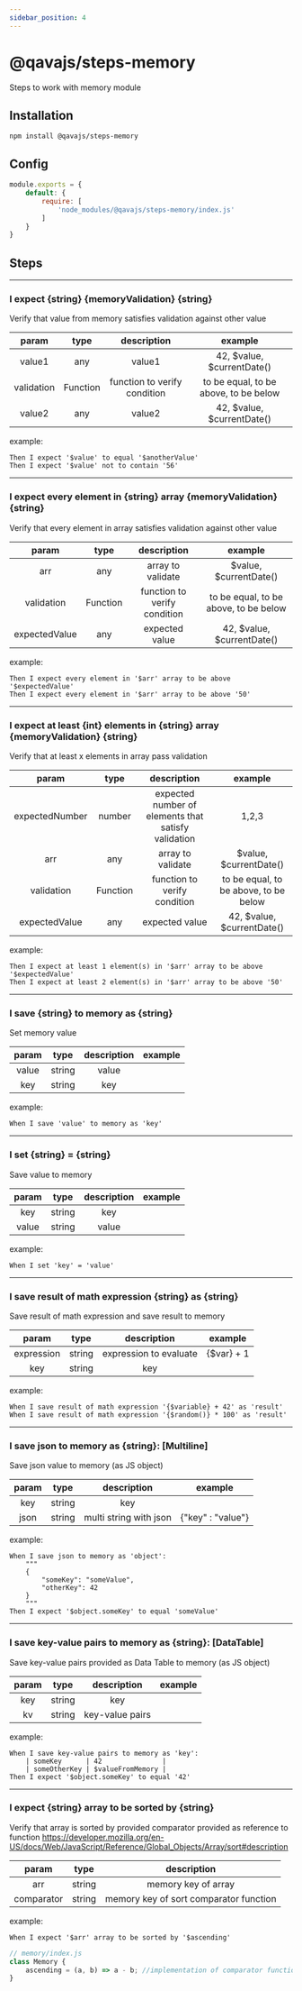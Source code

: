 ```yaml
---
sidebar_position: 4
---
```


# @qavajs/steps-memory
Steps to work with memory module
## Installation
`npm install @qavajs/steps-memory`
## Config
```javascript
module.exports = {
    default: {
        require: [
            'node_modules/@qavajs/steps-memory/index.js'
        ]
    }
}
```
## Steps

---
### I expect {string} {memoryValidation} {string}

Verify that value from memory satisfies validation against other value

|   param    |   type   |         description          |                example                |
|:----------:|:--------:|:----------------------------:|:-------------------------------------:|
|   value1   |   any    |            value1            |      42, $value, $currentDate()       |
| validation | Function | function to verify condition | to be equal, to be above, to be below |
|   value2   |   any    |            value2            |      42, $value, $currentDate()       |

example:
```gherkin
Then I expect '$value' to equal '$anotherValue'
Then I expect '$value' not to contain '56'
```

---
### I expect every element in {string} array {memoryValidation} {string}

Verify that every element in array satisfies validation against other value

|     param      |   type   |         description          |                example                |
|:--------------:|:--------:|:----------------------------:|:-------------------------------------:|
|      arr       |   any    |      array to validate       |        $value, $currentDate()         |
|   validation   | Function | function to verify condition | to be equal, to be above, to be below |
| expectedValue  |   any    |        expected value        |      42, $value, $currentDate()       |

example:
```gherkin
Then I expect every element in '$arr' array to be above '$expectedValue'
Then I expect every element in '$arr' array to be above '50'
```
---
### I expect at least {int} elements in {string} array {memoryValidation} {string}

Verify that at least x elements in array pass validation

|     param      |   type   |                     description                     |                example                |
|:--------------:|:--------:|:---------------------------------------------------:|:-------------------------------------:|
| expectedNumber |  number  | expected number of elements that satisfy validation |                 1,2,3                 |
|      arr       |   any    |                  array to validate                  |        $value, $currentDate()         |
|   validation   | Function |            function to verify condition             | to be equal, to be above, to be below |
| expectedValue  |   any    |                   expected value                    |      42, $value, $currentDate()       |

example:
```gherkin
Then I expect at least 1 element(s) in '$arr' array to be above '$expectedValue'
Then I expect at least 2 element(s) in '$arr' array to be above '50'
```

---
### I save {string} to memory as {string}

Set memory value

| param |  type  | description | example |
|:-----:|:------:|:-----------:|:-------:|
| value | string |    value    |         |
|  key  | string |     key     |         |

example:
```gherkin
When I save 'value' to memory as 'key'
```

---
### I set {string} = {string}

Save value to memory

| param |  type  | description | example |
|:-----:|:------:|:-----------:|:-------:|
|  key  | string |     key     |         |
| value | string |    value    |         |

example:
```gherkin
When I set 'key' = 'value'
```
              
---
### I save result of math expression {string} as {string}

Save result of math expression and save result to memory

|   param    |  type  |      description       |  example   |
|:----------:|:------:|:----------------------:|:----------:|
| expression | string | expression to evaluate | {$var} + 1 |
|    key     | string |          key           |            |

example:
```gherkin
When I save result of math expression '{$variable} + 42' as 'result'
When I save result of math expression '{$random()} * 100' as 'result'
```

---
### I save json to memory as {string}: [Multiline]

Save json value to memory (as JS object)

| param |  type  |      description       |      example      |
|:-----:|:------:|:----------------------:|:-----------------:|
|  key  | string |          key           |                   |
| json  | string | multi string with json | {"key" : "value"} |

example:
```gherkin
When I save json to memory as 'object':
    """
    {
        "someKey": "someValue",
        "otherKey": 42
    }
    """
Then I expect '$object.someKey' to equal 'someValue'
```

---
### I save key-value pairs to memory as {string}: [DataTable]

Save key-value pairs provided as Data Table to memory (as JS object)

| param |  type  |   description   | example |
|:-----:|:------:|:---------------:|:-------:|
|  key  | string |       key       |         |
|  kv   | string | key-value pairs |         |

example:
```gherkin
When I save key-value pairs to memory as 'key':
    | someKey      | 42               |
    | someOtherKey | $valueFromMemory |
Then I expect '$object.someKey' to equal '42'
```

---
### I expect {string} array to be sorted by {string}

Verify that array is sorted by provided comparator provided as reference to function
https://developer.mozilla.org/en-US/docs/Web/JavaScript/Reference/Global_Objects/Array/sort#description

|   param    |  type  |              description               |
|:----------:|:------:|:--------------------------------------:|
|    arr     | string |          memory key of array           |
| comparator | string | memory key of sort comparator function |

example:
```gherkin
When I expect '$arr' array to be sorted by '$ascending'
```
```javascript
// memory/index.js
class Memory {
    ascending = (a, b) => a - b; //implementation of comparator function
}
```
